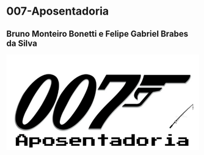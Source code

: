 # 007-Aposentadoria
## Bruno Monteiro Bonetti e Felipe Gabriel Brabes da Silva
![](https://github.com/ProjetoMC322/Projeto-Final/blob/master/Imagens/007-aposentadoria.png)

